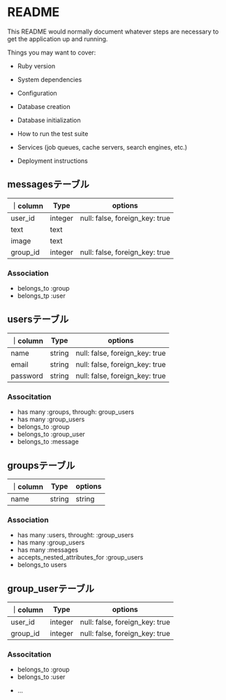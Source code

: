 # README

This README would normally document whatever steps are necessary to get the
application up and running.

Things you may want to cover:

* Ruby version

* System dependencies

* Configuration

* Database creation

* Database initialization

* How to run the test suite

* Services (job queues, cache servers, search engines, etc.)

* Deployment instructions

## messagesテーブル
｜column|Type|options|
|-------|----|-------|
|user_id|integer|null: false, foreign_key: true|
|text|text|
|image|text|
|group_id|integer|null: false, foreign_key: true|

### Association
- belongs_to :group
- belongs_tp :user

## usersテーブル
｜column|Type|options|
|-------|----|-------|
|name|string|null: false, foreign_key: true|
|email|string|null: false, foreign_key: true|
|password|string|null: false, foreign_key: true|

### Associtation
- has many :groups, through: group_users
- has many :group_users
- belongs_to :group
- belongs_to :group_user
- belongs_to :message

## groupsテーブル
｜column|Type|options|
|-------|----|-------|
|name|string|string|null: false, foreign_key: true|

### Association
- has many :users, throught: :group_users
- has many :group_users
- has many :messages
- accepts_nested_attributes_for :group_users
- belongs_to users


## group_userテーブル
｜column|Type|options|
|-------|----|-------|
|user_id|integer|null: false, foreign_key: true|
|group_id|integer|null: false, foreign_key: true|

### Associtation
- belongs_to :group
- belongs_to :user

* ...
